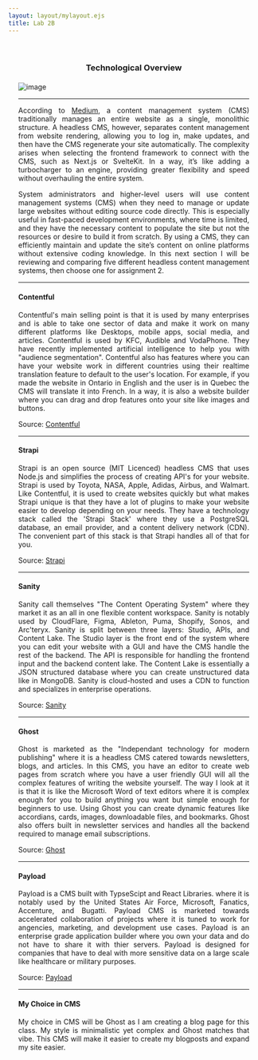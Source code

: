```yaml
---
layout: layout/mylayout.ejs
title: Lab 2B
---
```


<style>
    .content-container { margin: 0 auto; max-width: 8.5in; padding: 20px; text-align: justify;} 
    .content-container p { margin-bottom: 15px;} 
    .content-container h3 { text-align: center; margin-bottom: 20px; } 
</style>

<div class="content-container">

### Technological Overview

<div class="text-center">

![image](/img/headless.avif)

</div>

---

According to [Medium](https://medium.com/@d.mcburney/what-really-is-a-headless-cms-and-why-would-you-consider-one-an-explainer-for-everyone-cd1ad64a49f4), a content management system (CMS) traditionally manages an entire website as a single, monolithic structure. A headless CMS, however, separates content management from website rendering, allowing you to log in, make updates, and then have the CMS regenerate your site automatically. The complexity arises when selecting the frontend framework to connect with the CMS, such as Next.js or SvelteKit. In a way, it’s like adding a turbocharger to an engine, providing greater flexibility and speed without overhauling the entire system.

System administrators and higher-level users will use content management systems (CMS) when they need to manage or update large websites without editing source code directly. This is especially useful in fast-paced development environments, where time is limited, and they have the necessary content to populate the site but not the resources or desire to build it from scratch. By using a CMS, they can efficiently maintain and update the site’s content on online platforms without extensive coding knowledge. In this next section I will be reviewing and comparing five different headless content management systems, then choose one for assignment 2.

---

#### Contentful
Contentful's main selling point is that it is used by many enterprises and is able to take one sector of data and make it work on many different platforms like Desktops, mobile apps, social media, and articles. Contentful is used by KFC, Audible and VodaPhone. They have recently implemented artificial intelligence to help you with "audience segmentation". Contentful also has features where you can have your website work in different countries using their realtime translation feature to default to the user's location. For example, if you made the website in Ontario in English and the user is in Quebec the CMS will translate it into French. In a way, it is also a website builder where you can drag and drop features onto your site like images and buttons. 

Source: [Contentful](https://www.contentful.com/)

---

#### Strapi
Strapi is an open source (MIT Licenced) headless CMS that uses Node.js and simplifies the process of creating API's for your website. Strapi is used by Toyota, NASA, Apple, Adidas, Airbus, and Walmart. Like Contentful, it is used to create websites quickly but what makes Strapi unique is that they have a lot of plugins to make your website easier to develop depending on your needs. They have a technology stack called the 'Strapi Stack' where they use a PostgreSQL database, an email provider, and a content delivery network (CDN). The convenient part of this stack is that Strapi handles all of that for you.

Source: [Strapi](https://strapi.io/)

---

#### Sanity
Sanity call themselves "The Content Operating System" where they market it as an all in one flexible content workspace. Sanity is notably used by CloudFlare, Figma, Ableton, Puma, Shopify, Sonos, and Arc'teryx. Sanity is split between three layers: Studio, APIs, and Content Lake. The Studio layer is the front end of the system where you can edit your website with a GUI and have the CMS handle the rest of the backend. The API is responsible for handling the frontend input and the backend content lake. The Content Lake is essentially a JSON structured database where you can create unstructured data like in MongoDB. Sanity is cloud-hosted and uses a CDN to function and specializes in enterprise operations.

Source: [Sanity](https://www.sanity.io/)

---

#### Ghost
Ghost is marketed as the "Independant technology for modern publishing" where it is a headless CMS catered towards newsletters, blogs, and articles. In this CMS, you have an editor to create web pages from scratch where you have a user friendly GUI will all the complex features of writing the website yourself. The way I look at it is that it is like the Microsoft Word of text editors where it is complex enough for you to build anything you want but simple enough for beginners to use. Using Ghost you can create dynamic features like accordians, cards, images, downloadable files, and bookmarks. Ghost also offers built in newsletter services and handles all the backend required to manage email subscriptions.

Source: [Ghost](https://ghost.org/)

---

#### Payload
Payload is a CMS built with TypseScipt and React Libraries. where it is notably used by the United States Air Force, Microsoft, Fanatics, Accenture, and Bugatti. Payload CMS is marketed towards accelerated collaboration of projects where it is tuned to work for angencies, marketing, and development use cases. Payload is an enterprise grade application builder where you own your data and do not have to share it with thier servers. Payload is designed for companies that have to deal with more sensitive data on a large scale like healthcare or military purposes.

Source: [Payload](https://payloadcms.com/)

---

#### My Choice in CMS
My choice in CMS will be Ghost as I am creating a blog page for this class. My style is minimalistic yet complex and Ghost matches that vibe. This CMS will make it easier to create my blogposts and expand my site easier. 

</div>